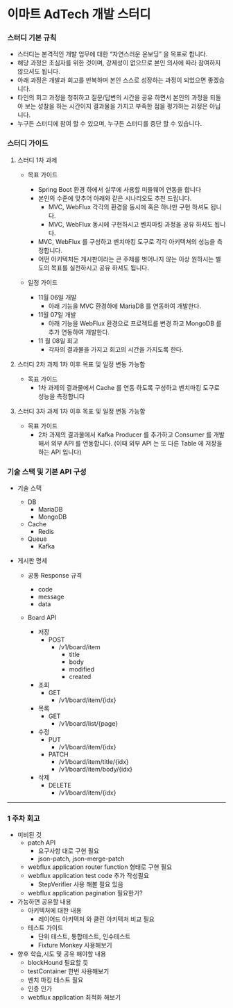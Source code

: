 # 이마트 AdTech 개발 스터디

### 스터디 기본 규칙
   * 스터디는 본격적인 개발 업무에 대한 “자연스러운 온보딩” 을 목표로 합니다.
   * 해당 과정은 초심자를 위한 것이며, 강제성이 없으므로 본인 의사에 따라 참여하지 않으셔도 됩니다.
   * 아래 과정은 개발과 회고를 반복하며 본인 스스로 성장하는 과정이 되었으면 좋겠습니다.
   * 타인의 회고 과정을 청취하고 질문/답변의 시간을 공유 하면서 본인의 과정을 되돌아 보는 성찰을 하는 시간이지 결과물을 가지고 부족한 점을 평가하는 과정은 아닙니다.
   * 누구든 스터디에 참여 할 수 있으며, 누구든 스터디를 중단 할 수 있습니다.

### 스터디 가이드

1. 스터디 1차 과제

   * 목표 가이드
     * Spring Boot 환경 하에서 실무에 사용할 미들웨어 연동을 합니다
     * 본인의 수준에 맞추어 아래와 같은 시나리오도 추천 드립니다.
       * MVC, WebFlux 각각의 환경을 동시에 혹은 하나만 구현 하셔도 됩니다.
       * MVC, WebFlux 동시에 구현하시고 벤치마킹 과정을 공유 하셔도 됩니다.
     * MVC, WebFlux 를 구성하고 벤치마킹 도구로 각각 아키텍쳐의 성능을 측정합니다.
     * 어떤 아키텍처든 게시판이라는 큰 주제를 벗어나지 않는 이상 원하시는 별도의 목표를 실천하시고 공유 하셔도 됩니다.
     
   * 일정 가이드 
     * 11월 06일 개발
       * 아래 기능을 MVC 환경하에 MariaDB 를 연동하여 개발한다.
     * 11월 07일 개발
       * 아래 기능을 WebFlux 환경으로 프로젝트를 변경 하고 MongoDB 를 추가 연동하여 개발한다.
     * 11 월 08일 회고
       * 각자의 결과물을 가지고 회고의 시간을 가지도록 한다.

2. 스터디 2차 과제
  1차 이후 목표 및 일정 변동 가능함

   * 목표 가이드
     * 1차 과제의 결과물에서 Cache 를 연동 하도록 구성하고 벤치마킹 도구로 성능을 측정합니다

3. 스터디 3차 과제
  1차 이후 목표 및 일정 변동 가능함

   * 목표 가이드
     * 2차 과제의 결과물에서 Kafka Producer 를 추가하고 Consumer 를 개발해서 외부 API 를 연동합니다. (이때 외부 API 는 또 다른 Table 에 저장을 하는 API 입니다)

### 기술 스택 및 기본 API 구성

* 기술 스택
  * DB
    * MariaDB
    * MongoDB
  * Cache
    * Redis
  * Queue
    * Kafka


* 게시판 명세
  * 공통 Response 규격
    * code
    * message
    * data

  * Board API
    * 저장
      * POST
        * /v1/board/item
            * title
            * body
            * modified
            * created
    * 조회
      * GET
        * /v1/board/item/{idx}
    * 목록
      * GET
        * /v1/board/list/{page}
    * 수정
      * PUT
        * /v1/board/item/{idx}
      * PATCH
        * /v1/board/item/title/{idx}
        * /v1/board/item/body/{idx}
    * 삭제
      * DELETE
        * /v1/board/item/{idx}

---

### 1 주차 회고

* 미비된 것
  * patch API
    * 요구사항 대로 구현 필요
    * json-patch, json-merge-patch 
  * webflux application router function 형태로 구현 필요
  * webflux application test code 추가 작성필요
    * StepVerifier 사용 해볼 필요 있음
  * webflux application pagination 필요한가?
* 가능하면 공유할 내용
  * 아키텍처에 대한 내용
    * 레이어드 아키텍처 와 클린 아키텍처 비교 필요
  * 테스트 가이드
    * 단위 테스트, 통합테스트, 인수테스트
    * Fixture Monkey 사용해보기
* 향후 학습,시도 및 공유 해야할 내용
  * blockHound 필요할 듯
  * testContainer 한번 사용해보기
  * 벤치 마킹 테스트 필요
  * 인증 인가
  * webflux application 최적화 해보기
